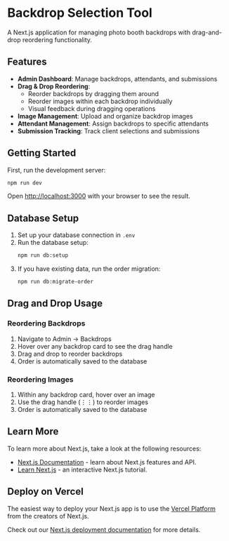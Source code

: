 # Backdrop Selection Tool

A Next.js application for managing photo booth backdrops with drag-and-drop reordering functionality.

## Features

- **Admin Dashboard**: Manage backdrops, attendants, and submissions
- **Drag & Drop Reordering**: 
  - Reorder backdrops by dragging them around
  - Reorder images within each backdrop individually
  - Visual feedback during dragging operations
- **Image Management**: Upload and organize backdrop images
- **Attendant Management**: Assign backdrops to specific attendants
- **Submission Tracking**: Track client selections and submissions

## Getting Started

First, run the development server:

```bash
npm run dev
```

Open [http://localhost:3000](http://localhost:3000) with your browser to see the result.

## Database Setup

1. Set up your database connection in `.env`
2. Run the database setup:
   ```bash
   npm run db:setup
   ```
3. If you have existing data, run the order migration:
   ```bash
   npm run db:migrate-order
   ```

## Drag and Drop Usage

### Reordering Backdrops
1. Navigate to Admin → Backdrops
2. Hover over any backdrop card to see the drag handle
3. Drag and drop to reorder backdrops
4. Order is automatically saved to the database

### Reordering Images
1. Within any backdrop card, hover over an image
2. Use the drag handle (⋮⋮) to reorder images
3. Order is automatically saved to the database

## Learn More

To learn more about Next.js, take a look at the following resources:

- [Next.js Documentation](https://nextjs.org/docs) - learn about Next.js features and API.
- [Learn Next.js](https://nextjs.org/learn) - an interactive Next.js tutorial.

## Deploy on Vercel

The easiest way to deploy your Next.js app is to use the [Vercel Platform](https://vercel.com/new?utm_medium=default-template&filter=next.js&utm_source=create-next-app&utm_campaign=create-next-app-readme) from the creators of Next.js.

Check out our [Next.js deployment documentation](https://nextjs.org/docs/app/building-your-application/deploying) for more details.
